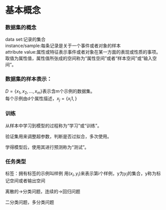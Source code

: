 # 基本概念


### 数据集的概念
data set:记录的集合 \
instance/sample:每条记录是关于一个事件或者对象的样本 \
attribute value:属性或特征表示事件或者对象在某一方面的表现或性质的事项。
取值为属性值，属性值所张成的空间称为“属性空间”或者“样本空间”或“输入空间”。



### 数据集的样本表示：

$D=\{x_1,x_2,...,x_m\}$表示含m个示例的数据集。\
每个示例由d个属性描述，$x_j = \{x_i1,\}$

### 训练
从样本中学习到模型的过程称为“学习”或“训练”。

验证集用来调整超参数，判断是否过拟合，多次使用。

学得模型后，使用其进行预测称为“测试”。


### 任务类型
标签：拥有标签的示例叫样例
用$(x_i,y_i)$来表示第i个样例，y为$y_i$的集合，y称为标记空间或者输出空间

离散的$\rightarrow$分类问题，连续的$\rightarrow$回归问题

二分类问题，多分类问题
